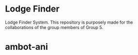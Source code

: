 # Lodge Finder
Lodge Finder System. This repository is purposely made for the collaborations of the group members of Group 5.
# ambot-ani
